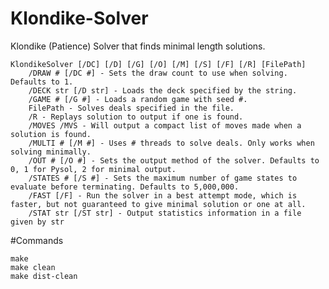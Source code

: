 Klondike-Solver
===============

Klondike (Patience) Solver that finds minimal length solutions.

    KlondikeSolver [/DC] [/D] [/G] [/O] [/M] [/S] [/F] [/R] [FilePath]
        /DRAW # [/DC #] - Sets the draw count to use when solving. Defaults to 1.
        /DECK str [/D str] - Loads the deck specified by the string.
        /GAME # [/G #] - Loads a random game with seed #.
        FilePath - Solves deals specified in the file.
        /R - Replays solution to output if one is found.
        /MOVES /MVS - Will output a compact list of moves made when a solution is found.
        /MULTI # [/M #] - Uses # threads to solve deals. Only works when solving minimally.
        /OUT # [/O #] - Sets the output method of the solver. Defaults to 0, 1 for Pysol, 2 for minimal output.
        /STATES # [/S #] - Sets the maximum number of game states to evaluate before terminating. Defaults to 5,000,000.
        /FAST [/F] - Run the solver in a best attempt mode, which is faster, but not guaranteed to give minimal solution or one at all.
        /STAT str [/ST str] - Output statistics information in a file given by str

#Commands

    make
    make clean
    make dist-clean
